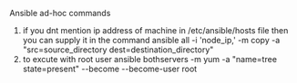 Ansible ad-hoc commands
1. if you dnt mention ip address of machine in /etc/ansible/hosts file then you can supply it in the command
ansible all -i 'node_ip,' -m copy -a "src=source_directory dest=destination_directory"
2. to excute with root user
ansible bothservers -m yum -a "name=tree state=present" --become --become-user root
